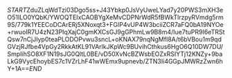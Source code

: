 $START$ZduZLqWdTzi03Dgo5ss+J43Ybkp0JsVyUweLYad7y20PWS3mXH3eO51ILO0YQbK/YWOQTEIxCAOBYgXeMvCDPNrWdR5fBWkTlrzpyRVmdg5rm9S/779k1YEECoDCArERj5XNoxqt3+FGlP4vUP4W3bciiZCR7aFQ0bA19NYOe+rwuoIR7U4zN23PIqXajC0gmKXCsGJ9gGPhmLw9B8m4/Iue7tuPR9I6eTRStQsw7nCjJIyp0teaPLODOPvwu3sncL+oKNAX79nqNgMfI8A/t6bVBou1m9qdGVzjRJfbe4VpGy2RkkAtKL91VArlkJKpWc9BUvihCthkus6HgO6Q10DW7DU/SmpIihSO8XF1N19sJG0QltL0BE/vD50XvNcBZWsbEOZxRSIYTj12KNZy+9baLkG9VycEhoybES7c1VZrLhF41wWEmx9upnevb/ZTN3Ii4GGpJMWRzZwn6hY+1A==$END$